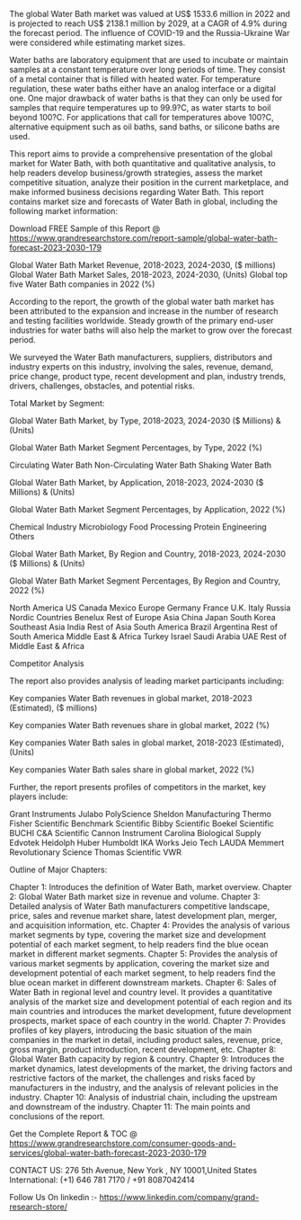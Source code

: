 
The global Water Bath market was valued at US$ 1533.6 million in 2022 and is projected to reach US$ 2138.1 million by 2029, at a CAGR of 4.9% during the forecast period. The influence of COVID-19 and the Russia-Ukraine War were considered while estimating market sizes.

Water baths are laboratory equipment that are used to incubate or maintain samples at a constant temperature over long periods of time. They consist of a metal container that is filled with heated water. For temperature regulation, these water baths either have an analog interface or a digital one. One major drawback of water baths is that they can only be used for samples that require temperatures up to 99.9?C, as water starts to boil beyond 100?C. For applications that call for temperatures above 100?C, alternative equipment such as oil baths, sand baths, or silicone baths are used.

This report aims to provide a comprehensive presentation of the global market for Water Bath, with both quantitative and qualitative analysis, to help readers develop business/growth strategies, assess the market competitive situation, analyze their position in the current marketplace, and make informed business decisions regarding Water Bath. This report contains market size and forecasts of Water Bath in global, including the following market information:

Download FREE Sample of this Report @ https://www.grandresearchstore.com/report-sample/global-water-bath-forecast-2023-2030-179

Global Water Bath Market Revenue, 2018-2023, 2024-2030, ($ millions)
Global Water Bath Market Sales, 2018-2023, 2024-2030, (Units)
Global top five Water Bath companies in 2022 (%)

According to the report, the growth of the global water bath market has been attributed to the expansion and increase in the number of research and testing facilities worldwide. Steady growth of the primary end-user industries for water baths will also help the market to grow over the forecast period.

We surveyed the Water Bath manufacturers, suppliers, distributors and industry experts on this industry, involving the sales, revenue, demand, price change, product type, recent development and plan, industry trends, drivers, challenges, obstacles, and potential risks.

Total Market by Segment:

Global Water Bath Market, by Type, 2018-2023, 2024-2030 ($ Millions) & (Units)

Global Water Bath Market Segment Percentages, by Type, 2022 (%)

Circulating Water Bath
Non-Circulating Water Bath
Shaking Water Bath

Global Water Bath Market, by Application, 2018-2023, 2024-2030 ($ Millions) & (Units)

Global Water Bath Market Segment Percentages, by Application, 2022 (%)

Chemical Industry
Microbiology
Food Processing
Protein Engineering
Others

Global Water Bath Market, By Region and Country, 2018-2023, 2024-2030 ($ Millions) & (Units)

Global Water Bath Market Segment Percentages, By Region and Country, 2022 (%)

North America
US
Canada
Mexico
Europe
Germany
France
U.K.
Italy
Russia
Nordic Countries
Benelux
Rest of Europe
Asia
China
Japan
South Korea
Southeast Asia
India
Rest of Asia
South America
Brazil
Argentina
Rest of South America
Middle East & Africa
Turkey
Israel
Saudi Arabia
UAE
Rest of Middle East & Africa

Competitor Analysis

The report also provides analysis of leading market participants including:

Key companies Water Bath revenues in global market, 2018-2023 (Estimated), ($ millions)

Key companies Water Bath revenues share in global market, 2022 (%)

Key companies Water Bath sales in global market, 2018-2023 (Estimated), (Units)

Key companies Water Bath sales share in global market, 2022 (%)

Further, the report presents profiles of competitors in the market, key players include:

Grant Instruments
Julabo
PolyScience
Sheldon Manufacturing
Thermo Fisher Scientific
Benchmark Scientific
Bibby Scientific
Boekel Scientific
BUCHI
C&A Scientific
Cannon Instrument
Carolina Biological Supply
Edvotek
Heidolph
Huber
Humboldt
IKA Works
Jeio Tech
LAUDA
Memmert
Revolutionary Science
Thomas Scientific
VWR

Outline of Major Chapters:

Chapter 1: Introduces the definition of Water Bath, market overview.
Chapter 2: Global Water Bath market size in revenue and volume.
Chapter 3: Detailed analysis of Water Bath manufacturers competitive landscape, price, sales and revenue market share, latest development plan, merger, and acquisition information, etc.
Chapter 4: Provides the analysis of various market segments by type, covering the market size and development potential of each market segment, to help readers find the blue ocean market in different market segments.
Chapter 5: Provides the analysis of various market segments by application, covering the market size and development potential of each market segment, to help readers find the blue ocean market in different downstream markets.
Chapter 6: Sales of Water Bath in regional level and country level. It provides a quantitative analysis of the market size and development potential of each region and its main countries and introduces the market development, future development prospects, market space of each country in the world.
Chapter 7: Provides profiles of key players, introducing the basic situation of the main companies in the market in detail, including product sales, revenue, price, gross margin, product introduction, recent development, etc.
Chapter 8: Global Water Bath capacity by region & country.
Chapter 9: Introduces the market dynamics, latest developments of the market, the driving factors and restrictive factors of the market, the challenges and risks faced by manufacturers in the industry, and the analysis of relevant policies in the industry.
Chapter 10: Analysis of industrial chain, including the upstream and downstream of the industry.
Chapter 11: The main points and conclusions of the report.

Get the Complete Report & TOC @ https://www.grandresearchstore.com/consumer-goods-and-services/global-water-bath-forecast-2023-2030-179

CONTACT US:
276 5th Avenue, New York , NY 10001,United States
International: (+1) 646 781 7170 / +91 8087042414

Follow Us On linkedin :- https://www.linkedin.com/company/grand-research-store/
